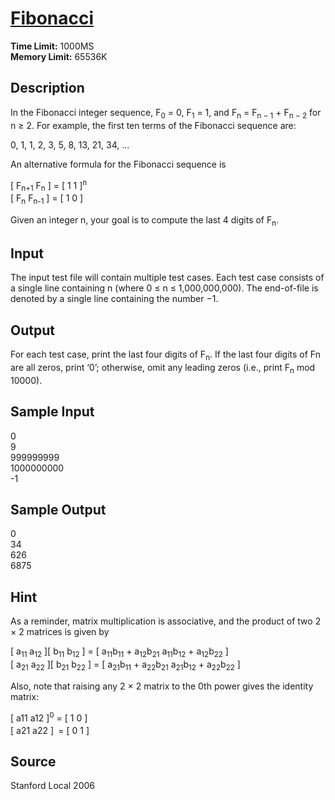 # [Fibonacci](http://poj.org/problem?id=3070)

**Time Limit:** 1000MS  
**Memory Limit:** 65536K

## Description

In the Fibonacci integer sequence, F<sub>0</sub> = 0, F<sub>1</sub> = 1, and F<sub>n</sub> = F<sub>n − 1</sub> + F<sub>n − 2</sub> for n ≥ 2. For example, the first ten terms of the Fibonacci sequence are:

0, 1, 1, 2, 3, 5, 8, 13, 21, 34, ...

An alternative formula for the Fibonacci sequence is

[ F<sub>n+1</sub> F<sub>n</sub> ] = [ 1 1 ]<sup>n</sup>  
[ F<sub>n</sub> F<sub>n-1</sub> ] = [ 1 0 ]

Given an integer n, your goal is to compute the last 4 digits of F<sub>n</sub>.

## Input

The input test file will contain multiple test cases. Each test case consists of a single line containing n (where 0 ≤ n ≤ 1,000,000,000). The end-of-file is denoted by a single line containing the number −1.

## Output

For each test case, print the last four digits of F<sub>n</sub>. If the last four digits of Fn are all zeros, print ‘0’; otherwise, omit any leading zeros (i.e., print F<sub>n</sub> mod 10000).

## Sample Input

0  
9  
999999999  
1000000000  
-1

## Sample Output

0  
34  
626  
6875

## Hint

As a reminder, matrix multiplication is associative, and the product of two 2 × 2 matrices is given by

[ a<sub>11</sub> a<sub>12</sub> ][ b<sub>11</sub> b<sub>12</sub> ] = [ a<sub>11</sub>b<sub>11</sub> + a<sub>12</sub>b<sub>21</sub> a<sub>11</sub>b<sub>12</sub> + a<sub>12</sub>b<sub>22</sub> ]  
[ a<sub>21</sub> a<sub>22</sub> ][ b<sub>21</sub> b<sub>22</sub> ] = [ a<sub>21</sub>b<sub>11</sub> + a<sub>22</sub>b<sub>21</sub> a<sub>21</sub>b<sub>12</sub> + a<sub>22</sub>b<sub>22</sub> ]

Also, note that raising any 2 × 2 matrix to the 0th power gives the identity matrix:

[ a11 a12 ]<sup>0</sup> = [ 1 0 ]  
[ a21 a22 ]<sup>&nbsp;</sup> = [ 0 1 ]  

## Source

Stanford Local 2006
